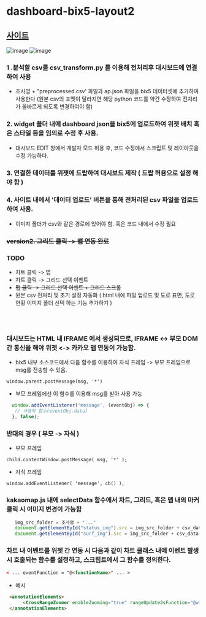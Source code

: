 # dashboard-bix5-layout2
## [사이트](https://dashboard-bix5-layout2.netlify.app/)

![image](https://user-images.githubusercontent.com/86655177/221071035-9a665163-f3b5-4d0b-9e8f-1147f8c5dc11.png)
![image](https://user-images.githubusercontent.com/86655177/221071067-4a76bb28-6b65-494b-ae6a-c8d94ccb79e1.png)



### 1 .분석할 csv를 csv_transform.py 를 이용해 전처리후 대시보드에 연결하여 사용
- 조사명 + "preprocessed.csv' 파일과 ap.json 파일을 bix5 데이터셋에 추가하여 사용한다 (원본 csv의 포멧이 달라지면 해당 python 코드를 약간 수정하여 전처리가 올바르게 되도록 변경하여야 함)

### 2. widget 폴더 내에 dashboard json을 bix5에 업로드하여 위젯 배치 혹은 스타일 등을 임의로 수정 후 사용.
- 대시보드 EDIT 창에서 개발자 모드 허용 후, 코드 수정에서 스크립트 및 레이아웃을 수정 가능하다.

### 3. 연결한 데이터를 위젯에 드랍하여 대시보드 제작 ( 드랍 허용으로 설정 해야 함 )

### 4. 사이트 내에서 '데이터 업로드' 버튼을 통해 전처리된 csv 파일을 업로드 하여 사용.
- 이미지 폴더가 csv와 같은 경로에 있어야 함. 혹은 코드 내에서 수정 필요




###  ~~version2. 그리드 클릭 -> 맵 연동 완료~~
### TODO
- 차트 클릭 -> 맵
- 차트 클릭 -> 그리드 선택 이벤트
- ~~맵 클릭 -> 그리드 선택 이벤트 + 그리드 스크롤~~
- 원본 csv 전처리 및 초기 설정 자동화 ( html 내에 파일 업로드 및 도로 표면, 도로 현황 이미지 폴더 선택 하는 기능 추가하기 )

<br>
<br>

### 대시보드는 HTML 내 IFRAME 에서 생성되므로, IFRAME <-> 부모 DOM 간 통신을 해야 위젯 <-> 카카오 맵 연동이 가능함.
- bix5 내부 소스코드에서 다음 함수를 이용하여 자식 프레임 -> 부모 프레임으로 msg를 전송할 수 있음.
```
window.parent.postMessage(msg, '*')
```
- 부모 프레임에선 이 함수를 이용해 msg를 받아 사용 가능
 ```JavaScript
   window.addEventListener('message', (eventObj) => {
    // 사용자 함수(eventObj.data)
   }, false);
   ```
   
### 반대의 경우 ( 부모 -> 자식 )
- 부모 프레임
```
child.contentWindow.postMessage( msg, '*' );
```
- 자식 프레임
```
window.addEventListener( 'message', cb() );
```
### kakaomap.js 내에 selectData 함수에서 차트, 그리드, 혹은 맵 내의 마커 클릭 시 이미지 변경이 가능함
```JavaScript
   img_src_folder = 조사명 + "..."
   document.getElementById("status_img").src = img_src_folder + csv_data[selectedRow][status_img]; // 도로 현황 이미지 변경
   document.getElementById("surf_img").src = img_src_folder + csv_data[selectedRow][surf_img]; // 도로 표면 이미지 변경
```
### 차트 내 이벤트를 위젯 간 연동 시 다음과 같이 차트 클래스 내에 이벤트 발생 시 호출되는 함수를 설정하고, 스크립트에서 그 함수를 정의한다.
```html
< ... eventFunction = "@<functionName>" ... >
```
- 예시
```html
 <annotationElements>
      <CrossRangeZoomer enableZooming="true" rangeUpdateJsFunction="@widget.rangeFunc"/>
 </annotationElements>
```











